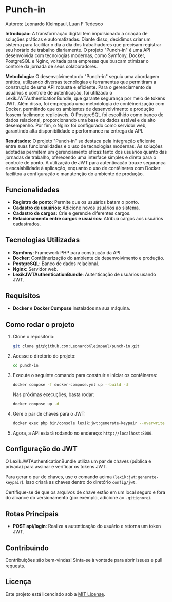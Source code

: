 # Punch-in

Autores: Leonardo Kleimpaul, Luan F Tedesco

**Introdução:**
A transformação digital tem impulsionado a criação de soluções práticas e automatizadas. Diante disso, decidimos criar um sistema para facilitar o dia a dia dos trabalhadores que precisam registrar seu horário de trabalho diariamente. O projeto "Punch-in" é uma API desenvolvida com tecnologias modernas, como Symfony, Docker, PostgreSQL e Nginx, voltada para empresas que buscam otimizar o controle da jornada de seus colaboradores.

**Metodologia:**
O desenvolvimento do "Punch-in" seguiu uma abordagem prática, utilizando diversas tecnologias e ferramentas que permitiram a construção de uma API robusta e eficiente. Para o gerenciamento de usuários e controle de autenticação, foi utilizado o LexikJWTAuthenticationBundle, que garante segurança por meio de tokens JWT. Além disso, foi empregada uma metodologia de contêinerização com Docker, permitindo que os ambientes de desenvolvimento e produção fossem facilmente replicáveis. O PostgreSQL foi escolhido como banco de dados relacional, proporcionando uma base de dados estável e de alto desempenho. Por fim, o Nginx foi configurado como servidor web, garantindo alta disponibilidade e performance na entrega da API.

**Resultados:**
O projeto "Punch-in" se destaca pela integração eficiente entre suas funcionalidades e o uso de tecnologias modernas. As soluções adotadas permitem um gerenciamento eficaz tanto dos usuários quanto das jornadas de trabalho, oferecendo uma interface simples e direta para o controle de ponto. A utilização de JWT para autenticação trouxe segurança e escalabilidade à aplicação, enquanto o uso de contêineres com Docker facilitou a configuração e manutenção do ambiente de produção.

## Funcionalidades

- **Registro de ponto:** Permite que os usuários batam o ponto.
- **Cadastro de usuários:** Adicione novos usuários ao sistema.
- **Cadastro de cargos:** Crie e gerencie diferentes cargos.
- **Relacionamento entre cargos e usuários:** Atribua cargos aos usuários cadastrados.

## Tecnologias Utilizadas

- **Symfony**: Framework PHP para construção da API.
- **Docker**: Contêinerização do ambiente de desenvolvimento e produção.
- **PostgreSQL**: Banco de dados relacional.
- **Nginx**: Servidor web.
- **LexikJWTAuthenticationBundle**: Autenticação de usuários usando JWT.

## Requisitos

- **Docker** e **Docker Compose** instalados na sua máquina.

## Como rodar o projeto

1. Clone o repositório:
    ```bash
    git clone git@github.com:LeonardoKleimpaul/punch-in.git
    ```
   
2. Acesse o diretório do projeto:
    ```bash
    cd punch-in
    ```

3. Execute o seguinte comando para construir e iniciar os contêineres:
    ```bash
    docker compose -f docker-compose.yml up --build -d
    ```

   Nas próximas execuções, basta rodar:
    ```bash
    docker compose up -d
    ```

4. Gere o par de chaves para o JWT:
    ```bash
    docker exec php bin/console lexik:jwt:generate-keypair --overwrite
    ```

5. Agora, a API estará rodando no endereço: `http://localhost:8080`.

## Configuração do JWT

O LexikJWTAuthenticationBundle utiliza um par de chaves (pública e privada) para assinar e verificar os tokens JWT.

Para gerar o par de chaves, use o comando acima (`lexik:jwt:generate-keypair`). Isso criará as chaves dentro do diretório `config/jwt`.

Certifique-se de que os arquivos de chave estão em um local seguro e fora do alcance do versionamento (por exemplo, adicione ao `.gitignore`).

## Rotas Principais

- **POST api/login**: Realiza a autenticação do usuário e retorna um token JWT.

## Contribuindo

Contribuições são bem-vindas! Sinta-se à vontade para abrir issues e pull requests.

## Licença

Este projeto está licenciado sob a [MIT License](LICENSE).
